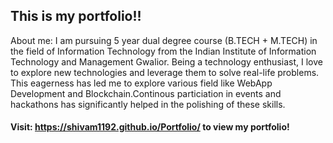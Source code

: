 ## This is my portfolio!!
About me: I am pursuing 5 year dual degree course (B.TECH + M.TECH) in the field of Information Technology from the Indian Institute of Information Technology and Management Gwalior. Being a technology enthusiast, I love to explore new technologies and leverage them to solve real-life problems.
This eagerness has led me to explore various field like WebApp Development and Blockchain.Continous particiation in events and hackathons has significantly helped in the polishing of these skills.
#### Visit: https://shivam1192.github.io/Portfolio/ to view my portfolio!
